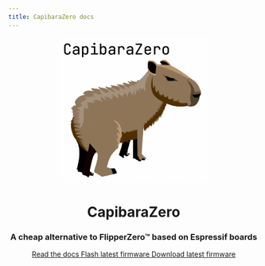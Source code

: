 ```yaml
---
title: CapibaraZero docs
---
```


<center>
    <img src="https://github.com/CapibaraZero/.github/blob/main/logo.png?raw=true" width="300" class="img_radius" />
    <h1>CapibaraZero</h1>
    <h3>A cheap alternative to FlipperZero™ based on Espressif boards</h3>
    <div class="grid-3">
        <a href="docs/intro/" class="button-1">
            Read the docs
        </a>
        <a class="button-1" href="https://flash.capibarazero.com" target="_blank">
            Flash latest firmware
        </a>
        <a class="button-1" href="https://github.com/CapibaraZero/fw/releases" target="_blank">
            Download latest firmware
        </a>
    </div>
</center>